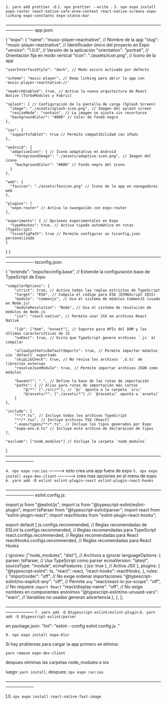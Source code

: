 `1. yarn add prettier -D`
`2. npx prettier --write .`
`3. npx expo install expo-router react-native-safe-area-context react-native-screens expo-linking expo-constants expo-status-bar`

–––––––––––––––––––––––––––––––––––––––––––––––––––––––––––––––––––––––––––––––––––––
app.json:

{
  "expo": {
    "name": "music-player-reactnative", // Nombre de la app
    "slug": "music-player-reactnative", // Identificador único del proyecto en Expo
    "version": "1.0.0", // Versión de la aplicación
    "orientation": "portrait", // Orientación fija en modo vertical
    "icon": "./assets/icon.png", // Ícono de la app

    "userInterfaceStyle": "dark", // Modo oscuro activado por defecto

    "scheme": "music-player", // Deep linking para abrir la app con 'music-player-reactnative://'
    
    "newArchEnabled": true, // Activa la nueva arquitectura de React Native (TurboModules y Fabric)

    "splash": { // Configuración de la pantalla de carga (Splash Screen)
      "image": "./assets/splash-icon.png", // Imagen del splash screen
      "resizeMode": "contain", // La imagen se ajusta sin recortarse
      "backgroundColor": "#000" // Color de fondo negro
    },

    "ios": {
      "supportsTablet": true // Permite compatibilidad con iPads
    },

    "android": {
      "adaptiveIcon": { // Ícono adaptativo en Android
        "foregroundImage": "./assets/adaptive-icon.png", // Imagen del ícono
        "backgroundColor": "#000" // Fondo negro del ícono
      }
    },

    "web": {
      "favicon": "./assets/favicon.png" // Ícono de la app en navegadores web
    },

    "plugins": [
      "expo-router" // Activa la navegación con expo-router
    ],

    "experiments": { // Opciones experimentales en Expo
      "typeRoutes": true, // Activa tipado automático en rutas (TypeScript)
      "tsconfigPath": true // Permite configurar un tsconfig.json personalizado
    }
  }
}
–––––––––––––––––––––––––––––––––––––––––––––––––––––––––––––––––––––––––––––––––––––
tsconfig.json:

{
	"extends": "expo/tsconfig.base", // Extiende la configuración base de TypeScript de Expo

	"compilerOptions": {
		"strict": true, // Activa todas las reglas estrictas de TypeScript
		"target": "ES6", // Compila el código para ES6 (ECMAScript 2015)
		"module": "commonjs", // Usa el sistema de módulos CommonJS (usado en Node.js)
		"moduleResolution": "Node", // Usa el sistema de resolución de módulos de Node.js
		"jsx": "react-native", // Permite usar JSX en archivos React Native

		"lib": ["dom", "esnext"], // Soporte para APIs del DOM y las últimas características de JS
		"noEmit": true, // Evita que TypeScript genere archivos `.js` al compilar

		"allowSyntheticDefaultImports": true, // Permite importar módulos sin `default` exportado
		"skipLibCheck": true, // No revisa los archivos `.d.ts` de librerías externas
		"resolveJsonModule": true, // Permite importar archivos JSON como módulos

		"baseUrl": ".", // Define la base de las rutas de importación
		"paths": { // Alias para rutas de importación más cortas
			"@/*": ["./src/*"], // `@/` apunta a la carpeta `src/`
			"@/assets/*": ["./assets/*"] // `@/assets/` apunta a `assets/`
		}
	},

	"include": [
		"**/*.ts", // Incluye todos los archivos TypeScript
		"**/*.tsx", // Incluye archivos TSX (React)
		".expo/types/**/*.ts", // Incluye los tipos generados por Expo
		"expo-env.d.ts" // Incluye este archivo de declaración de tipos
	],

	"exclude": ["node_modules"] // Excluye la carpeta `node_modules`
}
–––––––––––––––––––––––––––––––––––––––––––––––––––––––––––––––––––––––––––––––––––––

`4. npx expo run:ios`   –––––> esto crea una app fuera de expo
`5. npx expo install expo-dev-client` ––––––> crea mas opciones en el menu de expo
`6. yarn add -D eslint eslint-plugin-react eslint-plugin-react-hooks` 

–––––––––––––––––––––––––––––––––––––––––––––––––––––––––––––––––––––––––––––––––––––
eslint.config.js:

import js from "@eslint/js";
import ts from "@typescript-eslint/eslint-plugin";
import tsParser from "@typescript-eslint/parser";
import react from "eslint-plugin-react";
import reactHooks from "eslint-plugin-react-hooks";

export default [
  js.configs.recommended, // Reglas recomendadas de ESLint
  ts.configs.recommended, // Reglas recomendadas para TypeScript
  react.configs.recommended, // Reglas recomendadas para React
  reactHooks.configs.recommended, // Reglas recomendadas para React Hooks

  {
    ignores: ["node_modules", "dist"], // Archivos a ignorar
    languageOptions: {
      parser: tsParser, // Usa TypeScript como parser
      ecmaVersion: "latest",
      sourceType: "module",
      ecmaFeatures: { jsx: true }, // Activa JSX
    },
    plugins: {
      "@typescript-eslint": ts,
      "react": react,
      "react-hooks": reactHooks,
    },
    rules: {
      "import/order": "off", // No exige ordenar importaciones
      "@typescript-eslint/no-explicit-any": "off", // Permite `any`
      "react/react-in-jsx-scope": "off", // No requiere `import React`
      "react/display-name": "off", // No exige nombres en componentes anónimos
      "@typescript-eslint/no-unused-vars": "warn", // Variables no usadas generan advertencia
    },
  },
];

–––––––––––––––––––––––––––––––––––––––––––––––––––––––––––––––––––––––––––––––––––––
`7. yarn add -D @typescript-eslint/eslint-plugin`
`8. yarn add -D @typescript-eslint/parser`

en package.json:
"lint": "eslint --config eslint.config.js ."

`9. npx expo install expo-blur`

Si hay problemas para cargar la app primero se elimina:

`yarn remove expo-dev-client`

despues eliminas las carpetas node_modules e ios

luego: `yarn install`, despues: `npx expo run:ios`

–––––––––––––––––––––––––––––––––––––––––––––––––––––––––––––––––––––––––––––––––––––

10. `npx expo install react-native-fast-image`